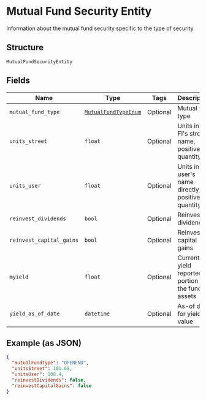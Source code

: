 
# Mutual Fund Security Entity

Information about the mutual fund security specific to the type of security

## Structure

`MutualFundSecurityEntity`

## Fields

| Name | Type | Tags | Description |
|  --- | --- | --- | --- |
| `mutual_fund_type` | [`MutualFundTypeEnum`](../../doc/models/mutual-fund-type-enum.md) | Optional | Mutual fund type |
| `units_street` | `float` | Optional | Units in the FI's street name, positive quantity |
| `units_user` | `float` | Optional | Units in user's name directly, positive  quantity |
| `reinvest_dividends` | `bool` | Optional | Reinvest dividends |
| `reinvest_capital_gains` | `bool` | Optional | Reinvest capital gains |
| `myield` | `float` | Optional | Current yield reported as portion of the fund's assets |
| `yield_as_of_date` | `datetime` | Optional | As-of date for yield value |

## Example (as JSON)

```json
{
  "mutualFundType": "OPENEND",
  "unitsStreet": 101.68,
  "unitsUser": 108.4,
  "reinvestDividends": false,
  "reinvestCapitalGains": false
}
```

